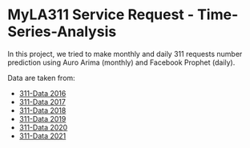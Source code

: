 # MyLA311 Service Request - Time-Series-Analysis

In this project, we tried to make monthly and daily 311 requests number prediction using Auro Arima (monthly) and Facebook Prophet (daily).

Data are taken from:
* [311-Data 2016](https://data.lacity.org/City-Infrastructure-Service-Requests/MyLA311-Service-Request-Data-2016/ndkd-k878)
* [311-Data 2017](https://data.lacity.org/City-Infrastructure-Service-Requests/MyLA311-Service-Request-Data-2017/d4vt-q4t5) 
* [311-Data 2018](https://data.lacity.org/City-Infrastructure-Service-Requests/MyLA311-Service-Request-Data-2018/h65r-yf5i)
* [311-Data 2019](https://data.lacity.org/City-Infrastructure-Service-Requests/MyLA311-Service-Request-Data-2019/pvft-t768)
* [311-Data 2020](https://data.lacity.org/City-Infrastructure-Service-Requests/MyLA311-Service-Request-Data-2020/rq3b-xjk8)
* [311-Data 2021](https://data.lacity.org/City-Infrastructure-Service-Requests/MyLA311-Service-Request-Data-2021/97z7-y5bt/data)
